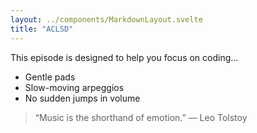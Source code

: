 ```yaml
---
layout: ../components/MarkdownLayout.svelte
title: "ACLSD"
---
```


This episode is designed to help you focus on coding…
- Gentle pads
- Slow-moving arpeggios
- No sudden jumps in volume

> “Music is the shorthand of emotion.” — Leo Tolstoy
